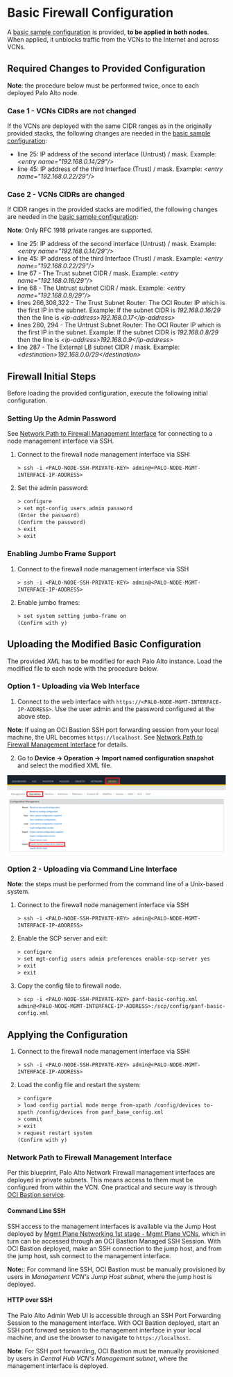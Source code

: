 # Basic Firewall Configuration

A [basic sample configuration](../mgmt-plane/firewall/panf_base_config.xml) is provided, **to be applied in both nodes**. When applied, it unblocks traffic from the VCNs to the Internet and across VCNs.

## Required Changes to Provided Configuration

**Note**: the procedure below must be performed twice, once to each deployed Palo Alto node.

### Case 1 - VCNs CIDRs are not changed

If the VCNs are deployed with the same CIDR ranges as in the originally provided stacks, the following changes are needed in the [basic sample configuration](../mgmt-plane/firewall/panf_base_config.xml):

- line 25: IP address of the second interface (Untrust) / mask. Example: *\<entry name="192.168.0.14/29"/\>*
- line 45: IP address of the third Interface (Trust) / mask. Example: *\<entry name="192.168.0.22/29"/\>*

### Case 2 - VCNs CIDRs are changed

If CIDR ranges in the provided stacks are modified, the following changes are needed in the [basic sample configuration](../mgmt-plane/firewall/panf_base_config.xml):

**Note**: Only RFC 1918 private ranges are supported.

- line 25: IP address of the second interface (Untrust) / mask. Example: *\<entry name="192.168.0.14/29"/\>*
- line 45: IP address of the third Interface (Trust) / mask. Example: *\<entry name="192.168.0.22/29"/\>*
- line 67 - The Trust subnet CIDR / mask. Example: *\<entry name="192.168.0.16/29"/\>*
- line 68 - The Untrust subnet CIDR / mask. Example: *\<entry name="192.168.0.8/29"/\>*
- lines 266,308,322 - The Trust Subnet Router: The OCI Router IP which is the first IP in the subnet. Example: If the subnet CIDR is *192.168.0.16/29* then the line is *\<ip-address\>192.168.0.17\</ip-address\>*
- lines 280, 294 - The Untrust Subnet Router: The OCI Router IP which is the first IP in the subnet. Example: If the subnet CIDR is *192.168.0.8/29* then the line is *\<ip-address\>192.168.0.9\</ip-address\>*
- line 287 - The External LB subnet CIDR / mask. Example: *\<destination\>192.168.0.0/29\</destination\>*


## Firewall Initial Steps

Before loading the provided configuration, execute the following initial configuration.

### Setting Up the Admin Password

See [Network Path to Firewall Management Interface](#network-path-to-firewall-management-interface) for connecting to a node management interface via SSH.

1. Connect to the firewall node management interface via SSH:
    ```
    > ssh -i <PALO-NODE-SSH-PRIVATE-KEY> admin@<PALO-NODE-MGMT-INTERFACE-IP-ADDRESS>
    ```

2. Set the admin password:
    ```
    > configure
    > set mgt-config users admin password
    (Enter the password)
    (Confirm the password)
    > exit
    > exit
    ```

### Enabling Jumbo Frame Support

1. Connect to the firewall node management interface via SSH
    ```
    > ssh -i <PALO-NODE-SSH-PRIVATE-KEY> admin@<PALO-NODE-MGMT-INTERFACE-IP-ADDRESS>
    ```

2. Enable jumbo frames:
    ```
    > set system setting jumbo-frame on
    (Confirm with y)
    ```

## Uploading the Modified Basic Configuration

The provided *XML* has to be modified for each Palo Alto instance. Load the modified file to each node with the procedure below.

### Option 1 - Uploading via Web Interface

1. Connect to the web interface with ```https://<PALO-NODE-MGMT-INTERFACE-IP-ADDRESS>```. Use the user admin and the password configured at the above step. 

**Note**: If using an OCI Bastion SSH port forwarding session from your local machine, the URL becomes ```https://localhost```. See [Network Path to Firewall Management Interface](#network-path-to-firewall-management-interface) for details.

2. Go to **Device -> Operation -> Import named configuration snapshot** and select the modified XML file. 

![PA Import menu](../../design/images/panf-import.png)


### Option 2 - Uploading via Command Line Interface

**Note**: the steps must be performed from the command line of a Unix-based system.

1. Connect to the firewall node management interface via SSH
    ```
    > ssh -i <PALO-NODE-SSH-PRIVATE-KEY> admin@<PALO-NODE-MGMT-INTERFACE-IP-ADDRESS>
    ```
2. Enable the SCP server and exit:
    ```
    > configure
    > set mgt-config users admin preferences enable-scp-server yes
    > exit
    > exit
    ```
3. Copy the config file to firewall node.
    ```
    > scp -i <PALO-NODE-SSH-PRIVATE-KEY> panf-basic-config.xml admin@<PALO-NODE-MGMT-INTERFACE-IP-ADDRESS>:/scp/config/panf-basic-config.xml
    ```

## Applying the Configuration

1. Connect to the firewall node management interface via SSH:
    ```
    > ssh -i <PALO-NODE-SSH-PRIVATE-KEY> admin@<PALO-NODE-MGMT-INTERFACE-IP-ADDRESS>
    ```
5. Load the config file and restart the system:
    ```
    > configure
    > load config partial mode merge from-xpath /config/devices to-xpath /config/devices from panf_base_config.xml
    > commit
    > exit
    > request restart system
    (Confirm with y)
    ```    

### <a name="network-path-to-firewall-management-interface">Network Path to Firewall Management Interface</a>

Per this blueprint, Palo Alto Network Firewall management interfaces are deployed in private subnets. This means access to them must be configured from within the VCN. One practical and secure way is through [OCI Bastion service](https://docs.oracle.com/en-us/iaas/Content/Bastion/Concepts/bastionoverview.htm).

#### Command Line SSH

SSH access to the management interfaces is available via the Jump Host deployed by [Mgmt Plane Networking 1st stage - Mgmt Plane VCNs](./MPLANE-NETWORKING.md#stage1), which in turn can be accessed through an OCI Bastion Managed SSH Session. With OCI Bastion deployed, make an SSH connection to the jump host, and from the jump host, ssh connect to the management interface.

**Note:**: For command line SSH, OCI Bastion must be manually provisioned by users in _Management VCN's Jump Host subnet_, where the jump host is deployed.

#### HTTP over SSH

The Palo Alto Admin Web UI is accessible through an SSH Port Forwarding Session to the management interface. With OCI Bastion deployed, start an SSH port forward session to the management interface in your local machine, and use the browser to navigate to ```https://localhost```.

**Note**: For SSH port forwarding, OCI Bastion must be manually provisioned by users in _Central Hub VCN's Management subnet_, where the management interface is deployed.